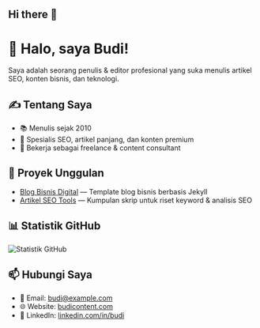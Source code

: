 ## Hi there 👋

<!--
**arandabima/arandabima** is a ✨ _special_ ✨ repository because its `README.md` (this file) appears on your GitHub profile.

Here are some ideas to get you started:

- 🔭 I’m currently working on ...
- 🌱 I’m currently learning ...
- 👯 I’m looking to collaborate on ...
- 🤔 I’m looking for help with ...
- 💬 Ask me about ...
- 📫 How to reach me: ...
- 😄 Pronouns: ...
- ⚡ Fun fact: ...
-->

# 👋 Halo, saya Budi!

Saya adalah seorang penulis & editor profesional yang suka menulis artikel SEO, konten bisnis, dan teknologi.

## ✍️ Tentang Saya
- 📚 Menulis sejak 2010
- 📝 Spesialis SEO, artikel panjang, dan konten premium
- 💼 Bekerja sebagai freelance & content consultant

## 🚀 Proyek Unggulan
- [Blog Bisnis Digital](https://github.com/budi123/blog-bisnis) — Template blog bisnis berbasis Jekyll
- [Artikel SEO Tools](https://github.com/budi123/seo-tools) — Kumpulan skrip untuk riset keyword & analisis SEO

## 📊 Statistik GitHub
![Statistik GitHub](https://github-readme-stats.vercel.app/api?username=budi123&show_icons=true&theme=tokyonight)

## 📫 Hubungi Saya
- 📧 Email: budi@example.com
- 🌐 Website: [budicontent.com](https://budicontent.com)
- 🔗 LinkedIn: [linkedin.com/in/budi](https://linkedin.com/in/budi)

